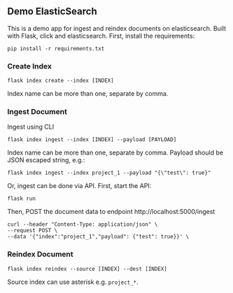 ## Demo ElasticSearch

This is a demo app for ingest and reindex documents on elasticsearch. Built with Flask, click and elasticsearch.
First, install the requirements:

    pip install -r requirements.txt

### Create Index

    flask index create --index [INDEX]

Index name can be more than one, separate by comma.

### Ingest Document

Ingest using CLI

    flask index ingest --index [INDEX] --payload [PAYLOAD]

Index name can be more than one, separate by comma. Payload should be JSON escaped string, e.g.:

    flask index ingest --index project_1 --payload "{\"test\": true}"

Or, ingest can be done via API. First, start the API:

    flask run

Then, POST the document data to endpoint http://localhost:5000/ingest

    curl --header "Content-Type: application/json" \
    --request POST \
    --data '{"index":"project_1","payload": {"test": true}}' \

### Reindex Document

    flask index reindex --source [INDEX] --dest [INDEX]

Source index can use asterisk e.g. `project_*`.